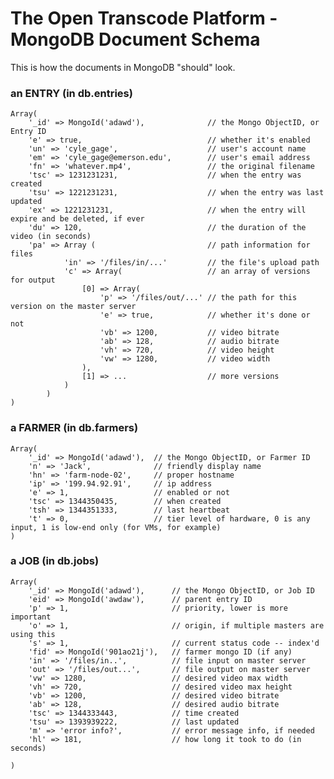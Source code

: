 # The Open Transcode Platform - MongoDB Document Schema

This is how the documents in MongoDB "should" look.

### an ENTRY (in db.entries)

	Array(
		'_id' => MongoId('adawd'),				// the Mongo ObjectID, or Entry ID
		'e' => true,							// whether it's enabled
		'un' => 'cyle_gage',					// user's account name
		'em' => 'cyle_gage@emerson.edu',		// user's email address
		'fn' => 'whatever.mp4',					// the original filename
		'tsc' => 1231231231, 					// when the entry was created
		'tsu' => 1221231231,					// when the entry was last updated
		'ex' => 1221231231,						// when the entry will expire and be deleted, if ever
		'du' => 120,							// the duration of the video (in seconds)
		'pa' => Array (							// path information for files
				'in' => '/files/in/...'			// the file's upload path
				'c' => Array(					// an array of versions for output
					[0] => Array(
						'p' => '/files/out/...'	// the path for this version on the master server
						'e' => true,			// whether it's done or not
						'vb' => 1200,			// video bitrate
						'ab' => 128,			// audio bitrate
						'vh' => 720,			// video height
						'vw' => 1280,			// video width
					),
					[1] => ...					// more versions
				)
			)
	)

### a FARMER (in db.farmers) 

	Array(
		'_id' => MongoId('adawd'),	// the Mongo ObjectID, or Farmer ID
		'n' => 'Jack',				// friendly display name
		'hn' => 'farm-node-02',		// proper hostname
		'ip' => '199.94.92.91',		// ip address
		'e' => 1,					// enabled or not
		'tsc' => 1344350435,		// when created
		'tsh' => 1344351333,		// last heartbeat
		't' => 0,					// tier level of hardware, 0 is any input, 1 is low-end only (for VMs, for example)
	)

### a JOB (in db.jobs) 

	Array(
		'_id' => MongoId('adawd'),		// the Mongo ObjectID, or Job ID
		'eid' => MongoId('awdaw'),		// parent entry ID
		'p' => 1,						// priority, lower is more important
		'o' => 1,						// origin, if multiple masters are using this
		's' => 1,						// current status code -- index'd
		'fid' => MongoId('901ao21j'),	// farmer mongo ID (if any)
		'in' => '/files/in..',			// file input on master server
		'out' => '/files/out...',		// file output on master server
		'vw' => 1280,					// desired video max width
		'vh' => 720,					// desired video max height
		'vb' => 1200,					// desired video bitrate
		'ab' => 128,					// desired audio bitrate
		'tsc' => 1344333443,			// time created
		'tsu' => 1393939222,			// last updated
		'm' => 'error info?',			// error message info, if needed
		'hl' => 181,					// how long it took to do (in seconds)
		
	)